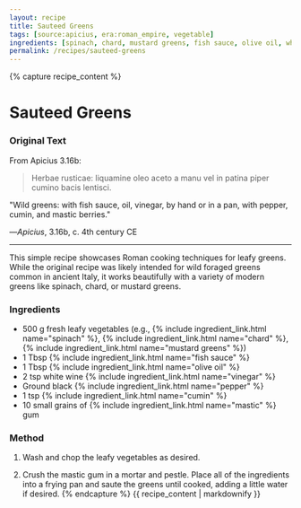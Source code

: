 ```yaml
---
layout: recipe
title: Sauteed Greens
tags: [source:apicius, era:roman_empire, vegetable]
ingredients: [spinach, chard, mustard greens, fish sauce, olive oil, white wine vinegar, pepper, cumin, mastic]
permalink: /recipes/sauteed-greens
---
```


{% capture recipe_content %}
# Sauteed Greens

### Original Text
From Apicius 3.16b:

> Herbae rusticae: liquamine oleo aceto a manu vel in patina piper cumino bacis lentisci.

"Wild greens: with fish sauce, oil, vinegar, by hand or in a pan, with pepper, cumin, and mastic berries."

—*Apicius*, 3.16b, c. 4th century CE

___

This simple recipe showcases Roman cooking techniques for leafy greens. While the original recipe was likely intended for wild foraged greens common in ancient Italy, it works beautifully with a variety of modern greens like spinach, chard, or mustard greens.

### Ingredients
- 500 g fresh leafy vegetables (e.g., {% include ingredient_link.html name="spinach" %}, {% include ingredient_link.html name="chard" %}, {% include ingredient_link.html name="mustard greens" %})  
- 1 Tbsp {% include ingredient_link.html name="fish sauce" %}  
- 1 Tbsp {% include ingredient_link.html name="olive oil" %}  
- 2 tsp white wine {% include ingredient_link.html name="vinegar" %}  
- Ground black {% include ingredient_link.html name="pepper" %}  
- 1 tsp {% include ingredient_link.html name="cumin" %}  
- 10 small grains of {% include ingredient_link.html name="mastic" %} gum

### Method
1. Wash and chop the leafy vegetables as desired.

2. Crush the mastic gum in a mortar and pestle. Place all of the ingredients into a frying pan and saute the greens until cooked, adding a little water if desired.
{% endcapture %}
{{ recipe_content | markdownify }}